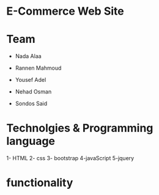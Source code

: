 # E-Commerce Web Site 

# Team
- Nada Alaa
+ Rannen Mahmoud 
* Yousef Adel
- Nehad Osman
+ Sondos Said

# Technolgies & Programming language
1- HTML
2- css
3- bootstrap
4-javaScript
5-jquery

# functionality
